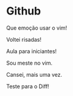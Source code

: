 # Github
Que emoção usar o vim!

Voltei risadas!

Aula para iniciantes!

Sou meste no vim.

Cansei, mais uma vez.

Teste para o Diff!
